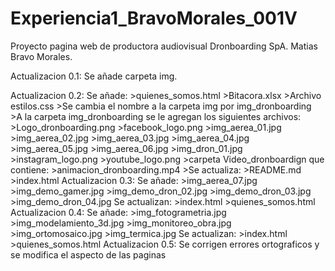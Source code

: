 # Experiencia1_BravoMorales_001V
Proyecto pagina web de productora audiovisual Dronboarding SpA. Matias Bravo Morales.

Actualizacion 0.1:
	Se añade carpeta img.

Actualizacion 0.2:
	Se añade:
		>quienes_somos.html
		>Bitacora.xlsx
		>Archivo estilos.css
		>Se cambia el nombre a la carpeta img por img_dronboarding
		>A la carpeta img_dronboarding se le agregan los siguientes archivos:
			>Logo_dronboarding.png
			>facebook_logo.png
			>img_aerea_01.jpg
			>img_aerea_02.jpg
			>img_aerea_03.jpg
			>img_aerea_04.jpg
			>img_aerea_05.jpg
			>img_aerea_06.jpg
			>img_dron_01.jpg
			>instagram_logo.png
			>youtube_logo.png
			>carpeta Video_dronboardign que contiene:
				>animacion_dronboarding.mp4
		>Se actualiza:
			>README.md
			>index.html
Actualizacion 0.3:
	Se añade:
		>img_aerea_07.jpg
		>img_demo_gamer.jpg
		>img_demo_dron_02.jpg
		>img_demo_dron_03.jpg
		>img_demo_dron_04.jpg
	Se actualizan:
		>index.html
		>quienes_somos.html
Actualizacion 0.4:
	Se añade:
		>img_fotogrametria.jpg
		>img_modelamiento_3d.jpg
		>img_monitoreo_obra.jpg
		>img_ortomosaico.jpg
		>img_termica.jpg
	Se actualizan:
		>index.html
		>quienes_somos.html
Actualizacion 0.5:
	Se corrigen errores ortograficos y se modifica el aspecto de las paginas
	 





			
